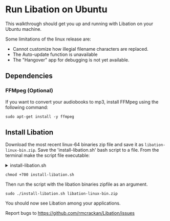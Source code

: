 # Run Libation on Ubuntu
This walkthrough should get you up and running with Libation on your Ubuntu machine.

Some limitations of the linux release are:
- Cannot customize how illegial filename characters are replaced.
- The Auto-update function is unavailable
- The "Hangover" app for debugging is not yet available.

## Dependencies

### FFMpeg (Optional)
If you want to convert your audiobooks to mp3, install FFMpeg using the following command:

```console
sudo apt-get install -y ffmpeg
```

## Install Libation

Download the most recent linux-64 binaries zip file and save it as `libation-linux-bin.zip`. Save the 'install-libation.sh' bash script to a file. From the terminal make the script file executable:

<details>
  <summary>install-libation.sh</summary>
  
  ```BASH
  #!/bin/bash

  FILE=$1

  if [ -z "$FILE" ]
   then echo "This script must be called with a the Libation Linux bin zip file as an argument."
   exit
  fi

  if [[ "$EUID" -ne 0 ]]
    then echo "Please run as root"
    exit
  fi

  if [ ! -f "$FILE" ]
   then echo "The file \"$FILE\" does not exist."
   exit
  fi

  echo "Extracting $FILE"

  FOLDER="$(dirname "$FILE")/libation_src"
  echo "$FOLDER"

  sudo -u $SUDO_USER unzip -q -o ${FILE} -d ${FOLDER}

  if [ $? -ne 0 ]
   then echo "Error unzipping ${FILE}"
   exit
  fi

  sudo -u $SUDO_USER chmod +700 ${FOLDER}/Libation
  sudo -u $SUDO_USER chmod +700 ${FOLDER}/Hangover
  sudo -u $SUDO_USER chmod +700 ${FOLDER}/LibationCli

  #Remove previous installation program files and sym link
  rm /usr/bin/Libation
  rm /usr/bin/Hangover
  rm /usr/bin/LibationCli
  rm /usr/bin/libationcli
  rm /usr/lib/libation -r

  #Copy install files, icon and desktop file
  cp ${FOLDER}/glass-with-glow_256.svg /usr/share/icons/hicolor/scalable/apps/libation.svg
  cp ${FOLDER}/Libation.desktop /usr/share/applications/Libation.desktop
  mv ${FOLDER}/ /usr/lib/libation

  chmod +666 /usr/share/icons/hicolor/scalable/apps/libation.svg
  gtk-update-icon-cache -f /usr/share/icons/hicolor/
  ln -s /usr/lib/libation/Libation /usr/bin/Libation
  ln -s /usr/lib/libation/Hangover /usr/bin/Hangover
  ln -s /usr/lib/libation/LibationCli /usr/bin/LibationCli
  ln -s /usr/lib/libation/LibationCli /usr/bin/libationcli

  echo "Done!"
  ```
</details>

```console
chmod +700 install-libation.sh
```
Then run the script with the libation binaries zipfile as an argument.
```console
sudo ./install-libation.sh libation-linux-bin.zip
```

You should now see Libation among your applications.

Report bugs to https://github.com/rmcrackan/Libation/issues
